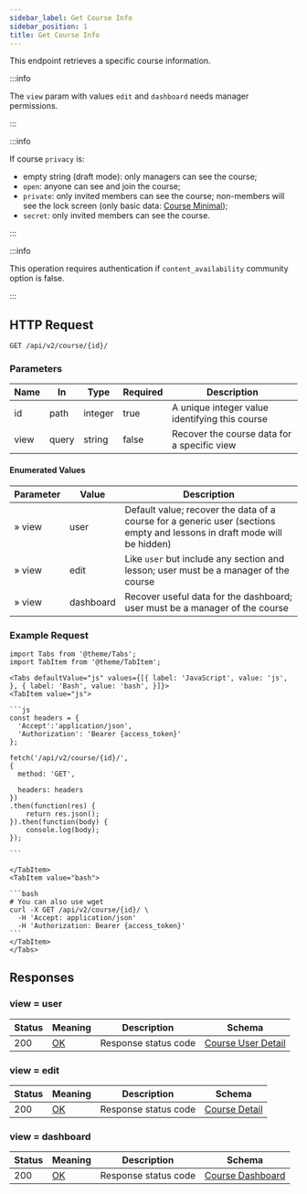 ```yaml
---
sidebar_label: Get Course Info
sidebar_position: 1
title: Get Course Info
---
```


This endpoint retrieves a specific course information.

:::info

The `view` param with values `edit` and `dashboard` needs manager permissions.

:::

:::info

If course `privacy` is:

- empty string (draft mode): only managers can see the course;
- `open`: anyone can see and join the course;
- `private`: only invited members can see the course; non-members will see the lock screen (only basic
  data: [Course Minimal](/docs/apireference/v2/schemas/course_minimal));
- `secret`: only invited members can see the course.

:::

:::info

This operation requires authentication if `content_availability` community option is false.

:::

## HTTP Request

`GET /api/v2/course/{id}/`

### Parameters

| Name | In    | Type    | Required | Description                                    |
|------|-------|---------|----------|------------------------------------------------|
| id   | path  | integer | true     | A unique integer value identifying this course |
| view | query | string  | false    | Recover the course data for a specific view    |

#### Enumerated Values

| Parameter | Value     | Description                                                                                                              |
|-----------|-----------|--------------------------------------------------------------------------------------------------------------------------|
| » view    | user      | Default value; recover the data of a course for a generic user (sections empty and lessons in draft mode will be hidden) |
| » view    | edit      | Like `user` but include any section and lesson; user must be a manager of the course                                     |
| » view    | dashboard | Recover useful data for the dashboard; user must be a manager of the course                                              |

### Example Request

````mdx-code-block
import Tabs from '@theme/Tabs';
import TabItem from '@theme/TabItem';

<Tabs defaultValue="js" values={[{ label: 'JavaScript', value: 'js', }, { label: 'Bash', value: 'bash', }]}>
<TabItem value="js">

```js
const headers = {
  'Accept':'application/json',
  'Authorization': 'Bearer {access_token}'
};

fetch('/api/v2/course/{id}/',
{
  method: 'GET',

  headers: headers
})
.then(function(res) {
    return res.json();
}).then(function(body) {
    console.log(body);
});

```

</TabItem>
<TabItem value="bash">

```bash
# You can also use wget
curl -X GET /api/v2/course/{id}/ \
  -H 'Accept: application/json'
  -H 'Authorization: Bearer {access_token}'
```
</TabItem>
</Tabs>
````

## Responses

### view = user

| Status | Meaning                                                 | Description          | Schema                                                                 |
|--------|---------------------------------------------------------|----------------------|------------------------------------------------------------------------|
| 200    | [OK](https://tools.ietf.org/html/rfc7231#section-6.3.1) | Response status code | [Course User Detail](/docs/apireference/v2/schemas/course_user_detail) |

### view = edit

| Status | Meaning                                                 | Description          | Schema                                                       |
|--------|---------------------------------------------------------|----------------------|--------------------------------------------------------------|
| 200    | [OK](https://tools.ietf.org/html/rfc7231#section-6.3.1) | Response status code | [Course Detail](/docs/apireference/v2/schemas/course_detail) |

### view = dashboard

| Status | Meaning                                                 | Description          | Schema                                                             |
|--------|---------------------------------------------------------|----------------------|--------------------------------------------------------------------|
| 200    | [OK](https://tools.ietf.org/html/rfc7231#section-6.3.1) | Response status code | [Course Dashboard](/docs/apireference/v2/schemas/course_dashboard) |

